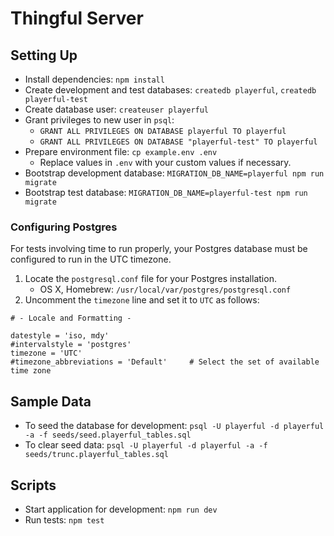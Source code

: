 # Thingful Server

## Setting Up

- Install dependencies: `npm install`
- Create development and test databases: `createdb playerful`, `createdb playerful-test`
- Create database user: `createuser playerful`
- Grant privileges to new user in `psql`:
  - `GRANT ALL PRIVILEGES ON DATABASE playerful TO playerful`
  - `GRANT ALL PRIVILEGES ON DATABASE "playerful-test" TO playerful`
- Prepare environment file: `cp example.env .env`
  - Replace values in `.env` with your custom values if necessary.
- Bootstrap development database: `MIGRATION_DB_NAME=playerful npm run migrate`
- Bootstrap test database: `MIGRATION_DB_NAME=playerful-test npm run migrate`

### Configuring Postgres

For tests involving time to run properly, your Postgres database must be configured to run in the UTC timezone.

1. Locate the `postgresql.conf` file for your Postgres installation.
    - OS X, Homebrew: `/usr/local/var/postgres/postgresql.conf`
2. Uncomment the `timezone` line and set it to `UTC` as follows:

```
# - Locale and Formatting -

datestyle = 'iso, mdy'
#intervalstyle = 'postgres'
timezone = 'UTC'
#timezone_abbreviations = 'Default'     # Select the set of available time zone
```

## Sample Data

- To seed the database for development: `psql -U playerful -d playerful -a -f seeds/seed.playerful_tables.sql`
- To clear seed data: `psql -U playerful -d playerful -a -f seeds/trunc.playerful_tables.sql`

## Scripts

- Start application for development: `npm run dev`
- Run tests: `npm test`
